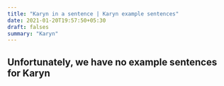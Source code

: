 ```yaml
---
title: "Karyn in a sentence | Karyn example sentences"
date: 2021-01-20T19:57:50+05:30
draft: falses
summary: "Karyn"
---
```

## Unfortunately, we have no example sentences for Karyn                 
